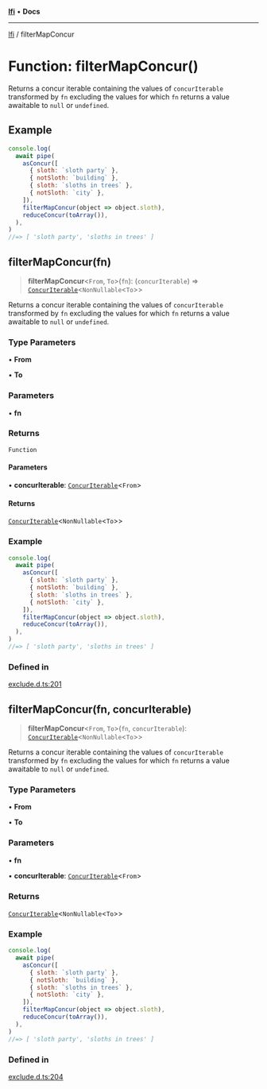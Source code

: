 [**lfi**](../readme.md) • **Docs**

---

[lfi](../globals.md) / filterMapConcur

# Function: filterMapConcur()

Returns a concur iterable containing the values of `concurIterable` transformed
by `fn` excluding the values for which `fn` returns a value awaitable to `null`
or `undefined`.

## Example

```js
console.log(
  await pipe(
    asConcur([
      { sloth: `sloth party` },
      { notSloth: `building` },
      { sloth: `sloths in trees` },
      { notSloth: `city` },
    ]),
    filterMapConcur(object => object.sloth),
    reduceConcur(toArray()),
  ),
)
//=> [ 'sloth party', 'sloths in trees' ]
```

## filterMapConcur(fn)

> **filterMapConcur**\<`From`, `To`\>(`fn`): (`concurIterable`) =>
> [`ConcurIterable`](../type-aliases/ConcurIterable.md)\<`NonNullable`\<`To`\>\>

Returns a concur iterable containing the values of `concurIterable` transformed
by `fn` excluding the values for which `fn` returns a value awaitable to `null`
or `undefined`.

### Type Parameters

• **From**

• **To**

### Parameters

• **fn**

### Returns

`Function`

#### Parameters

• **concurIterable**:
[`ConcurIterable`](../type-aliases/ConcurIterable.md)\<`From`\>

#### Returns

[`ConcurIterable`](../type-aliases/ConcurIterable.md)\<`NonNullable`\<`To`\>\>

### Example

```js
console.log(
  await pipe(
    asConcur([
      { sloth: `sloth party` },
      { notSloth: `building` },
      { sloth: `sloths in trees` },
      { notSloth: `city` },
    ]),
    filterMapConcur(object => object.sloth),
    reduceConcur(toArray()),
  ),
)
//=> [ 'sloth party', 'sloths in trees' ]
```

### Defined in

[exclude.d.ts:201](https://github.com/TomerAberbach/lfi/blob/dd796c78d3ff68ae7bf4a0272b3cbeca688438e7/src/operations/exclude.d.ts#L201)

## filterMapConcur(fn, concurIterable)

> **filterMapConcur**\<`From`, `To`\>(`fn`, `concurIterable`):
> [`ConcurIterable`](../type-aliases/ConcurIterable.md)\<`NonNullable`\<`To`\>\>

Returns a concur iterable containing the values of `concurIterable` transformed
by `fn` excluding the values for which `fn` returns a value awaitable to `null`
or `undefined`.

### Type Parameters

• **From**

• **To**

### Parameters

• **fn**

• **concurIterable**:
[`ConcurIterable`](../type-aliases/ConcurIterable.md)\<`From`\>

### Returns

[`ConcurIterable`](../type-aliases/ConcurIterable.md)\<`NonNullable`\<`To`\>\>

### Example

```js
console.log(
  await pipe(
    asConcur([
      { sloth: `sloth party` },
      { notSloth: `building` },
      { sloth: `sloths in trees` },
      { notSloth: `city` },
    ]),
    filterMapConcur(object => object.sloth),
    reduceConcur(toArray()),
  ),
)
//=> [ 'sloth party', 'sloths in trees' ]
```

### Defined in

[exclude.d.ts:204](https://github.com/TomerAberbach/lfi/blob/dd796c78d3ff68ae7bf4a0272b3cbeca688438e7/src/operations/exclude.d.ts#L204)
